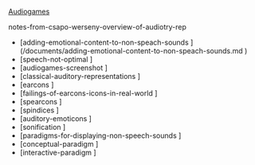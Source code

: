 [Audiogames](/documents/audiogames.md)

notes-from-csapo-werseny-overview-of-audiotry-rep

  *  [adding-emotional-content-to-non-speach-sounds ] (/documents/adding-emotional-content-to-non-speach-sounds.md )
  *  [speech-not-optimal ]
  *  [audiogames-screenshot ]
  *  [classical-auditory-representations ]
  *  [earcons ]
  *  [failings-of-earcons-icons-in-real-world ]
  *  [spearcons ]
  *  [spindices ]
  *  [auditory-emoticons ]
  *  [sonification ]
  *  [paradigms-for-displaying-non-speech-sounds ]
  *  [conceptual-paradigm ]
  *  [interactive-paradigm ]

